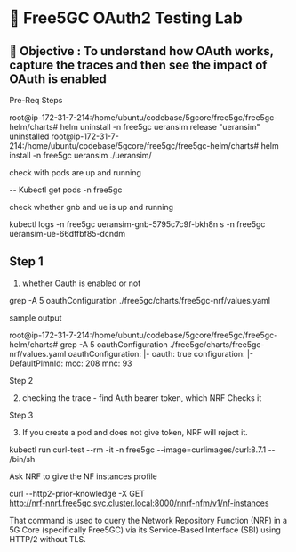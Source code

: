 # 🧪 Free5GC OAuth2 Testing Lab

## 🎯 Objective : To understand how OAuth works, capture the traces and then see the impact of OAuth is enabled

Pre-Req Steps

root@ip-172-31-7-214:/home/ubuntu/codebase/5gcore/free5gc/free5gc-helm/charts# helm uninstall -n free5gc ueransim
release "ueransim" uninstalled
root@ip-172-31-7-214:/home/ubuntu/codebase/5gcore/free5gc/free5gc-helm/charts# helm install -n free5gc ueransim ./ueransim/


check with pods are up and running

-- Kubectl get pods -n free5gc

check whether gnb and ue is up and running

kubectl logs -n free5gc ueransim-gnb-5795c7c9f-bkh8n
s -n free5gc ueransim-ue-66dffbf85-dcndm

Step 1
-------------
1. whether Oauth is enabled or not

grep -A 5 oauthConfiguration ./free5gc/charts/free5gc-nrf/values.yaml

sample output

root@ip-172-31-7-214:/home/ubuntu/codebase/5gcore/free5gc/free5gc-helm/charts# grep -A 5 oauthConfiguration ./free5gc/charts/free5gc-nrf/values.yaml
    oauthConfiguration: |-
      oauth: true
    configuration: |-
      DefaultPlmnId:
        mcc: 208
        mnc: 93

Step 2

2. checking the trace - find Auth bearer token, which NRF Checks it

Step 3

3. If you create a pod and does not give token, NRF will reject it.

kubectl run curl-test --rm -it -n free5gc --image=curlimages/curl:8.7.1 -- /bin/sh

Ask NRF to give the NF instances profile

curl --http2-prior-knowledge -X GET \
  http://nrf-nnrf.free5gc.svc.cluster.local:8000/nnrf-nfm/v1/nf-instances

That command is used to query the Network Repository Function (NRF) in a 5G Core (specifically Free5GC) via its Service-Based Interface (SBI) using HTTP/2 without TLS.

